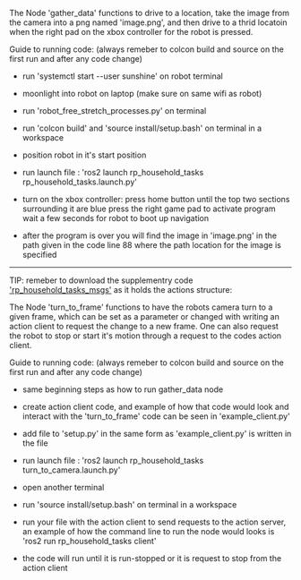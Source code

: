 The Node 'gather_data' functions to drive to a location, take the image from the camera into a png named 'image.png', 
and then drive to a thrid locatoin when the right pad on the xbox controller for the robot is pressed.

Guide to running code: (always remeber to colcon build and source on the first run and after any code change)

- run 'systemctl start --user sunshine' on robot terminal

- moonlight into robot on laptop (make sure on same wifi as robot)

- run 'robot_free_stretch_processes.py' on terminal

- run 'colcon build' and 'source install/setup.bash' on terminal in a workspace

- position robot in it's start position

- run launch file : 'ros2 launch rp_household_tasks rp_household_tasks.launch.py' 

- turn on the xbox controller:
    press home button until the top two sections surrounding it are blue
    press the right game pad to activate program
    wait a few seconds for robot to boot up navigation

- after the program is over you will find the image in 'image.png' in the path 
  given in the code line 88 where the path location for the image is specified

------------------------------

TIP: remeber to download the supplementry code ['rp_household_tasks_msgs'](https://github.com/masettizan/rp_household_tasks_msgs) 
as it holds the actions structure: 

The Node 'turn_to_frame' functions to have the robots camera turn to a given frame, which can be set as a parameter
or changed with writing an action client to request the change to a new frame. One can also request the robot to stop
or start it's motion through a request to the codes action client.

Guide to running code: (always remeber to colcon build and source on the first run and after any code change)

- same beginning steps as how to run gather_data node

- create action client code, and example of how that code would look and interact with the 'turn_to_frame' 
  code can be seen in 'example_client.py'

- add file to 'setup.py' in the same form as 'example_client.py' is written in the file

- run launch file : 'ros2 launch rp_household_tasks turn_to_camera.launch.py' 

- open another terminal

- run 'source install/setup.bash' on terminal in a workspace

- run your file with the action client to send requests to the action server,
  an example of how the command line to run the node would looks is 'ros2 run rp_household_tasks client'

- the code will run until it is run-stopped or it is request to stop from the action client

